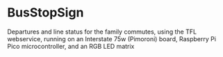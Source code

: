 # BusStopSign
Departures and line status for the family commutes, using the TFL webservice, running on an Interstate 75w (Pimoroni) board, Raspberry Pi Pico microcontroller, and an RGB LED matrix
